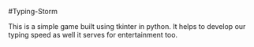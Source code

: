 #Typing-Storm

This is a simple game built using tkinter in python. It helps to develop our typing speed as well it serves for entertainment too.
